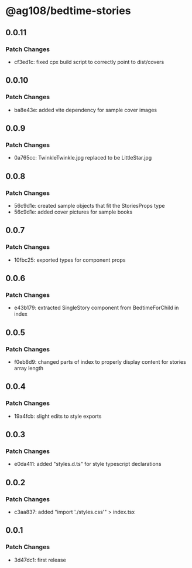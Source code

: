# @ag108/bedtime-stories

## 0.0.11

### Patch Changes

- cf3ed1c: fixed cpx build script to correctly point to dist/covers

## 0.0.10

### Patch Changes

- ba8e43e: added vite dependency for sample cover images

## 0.0.9

### Patch Changes

- 0a765cc: TwinkleTwinkle.jpg replaced to be LittleStar.jpg

## 0.0.8

### Patch Changes

- 56c9d1e: created sample objects that fit the StoriesProps type
- 56c9d1e: added cover pictures for sample books

## 0.0.7

### Patch Changes

- 10fbc25: exported types for component props

## 0.0.6

### Patch Changes

- e43b179: extracted SingleStory component from BedtimeForChild in index

## 0.0.5

### Patch Changes

- f0eb8d9: changed parts of index to properly display content for stories array length

## 0.0.4

### Patch Changes

- 19a4fcb: slight edits to style exports

## 0.0.3

### Patch Changes

- e0da411: added "styles.d.ts" for style typescript declarations

## 0.0.2

### Patch Changes

- c3aa837: added "import './styles.css'" > index.tsx

## 0.0.1

### Patch Changes

- 3d47dc1: first release
